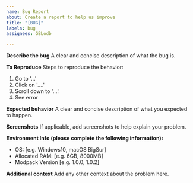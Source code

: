 ```yaml
---
name: Bug Report
about: Create a report to help us improve
title: "[BUG]"
labels: bug
assignees: GBLodb

---
```


**Describe the bug**
A clear and concise description of what the bug is.

**To Reproduce**
Steps to reproduce the behavior:
1. Go to '...'
2. Click on '....'
3. Scroll down to '....'
4. See error

**Expected behavior**
A clear and concise description of what you expected to happen.

**Screenshots**
If applicable, add screenshots to help explain your problem.

**Environment Info (please complete the following information):**
 - OS: [e.g. Windows10, macOS BigSur]
 - Allocated RAM: [e.g. 6GB, 8000MB]
 - Modpack Version [e.g. 1.0.0, 1.0.2]

**Additional context**
Add any other context about the problem here.
